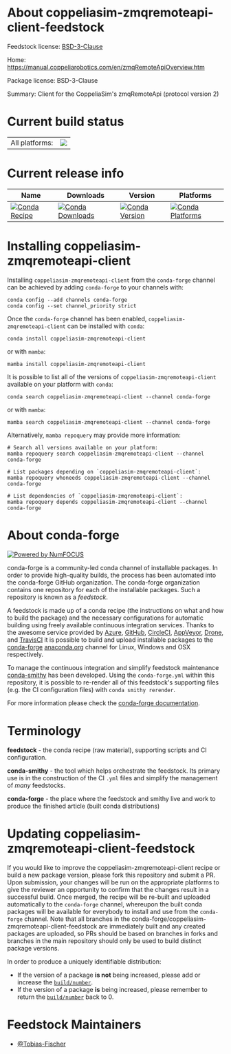 About coppeliasim-zmqremoteapi-client-feedstock
===============================================

Feedstock license: [BSD-3-Clause](https://github.com/conda-forge/coppeliasim-zmqremoteapi-client-feedstock/blob/main/LICENSE.txt)

Home: https://manual.coppeliarobotics.com/en/zmqRemoteApiOverview.htm

Package license: BSD-3-Clause

Summary: Client for the CoppeliaSim's zmqRemoteApi (protocol version 2)

Current build status
====================


<table><tr><td>All platforms:</td>
    <td>
      <a href="https://dev.azure.com/conda-forge/feedstock-builds/_build/latest?definitionId=22490&branchName=main">
        <img src="https://dev.azure.com/conda-forge/feedstock-builds/_apis/build/status/coppeliasim-zmqremoteapi-client-feedstock?branchName=main">
      </a>
    </td>
  </tr>
</table>

Current release info
====================

| Name | Downloads | Version | Platforms |
| --- | --- | --- | --- |
| [![Conda Recipe](https://img.shields.io/badge/recipe-coppeliasim--zmqremoteapi--client-green.svg)](https://anaconda.org/conda-forge/coppeliasim-zmqremoteapi-client) | [![Conda Downloads](https://img.shields.io/conda/dn/conda-forge/coppeliasim-zmqremoteapi-client.svg)](https://anaconda.org/conda-forge/coppeliasim-zmqremoteapi-client) | [![Conda Version](https://img.shields.io/conda/vn/conda-forge/coppeliasim-zmqremoteapi-client.svg)](https://anaconda.org/conda-forge/coppeliasim-zmqremoteapi-client) | [![Conda Platforms](https://img.shields.io/conda/pn/conda-forge/coppeliasim-zmqremoteapi-client.svg)](https://anaconda.org/conda-forge/coppeliasim-zmqremoteapi-client) |

Installing coppeliasim-zmqremoteapi-client
==========================================

Installing `coppeliasim-zmqremoteapi-client` from the `conda-forge` channel can be achieved by adding `conda-forge` to your channels with:

```
conda config --add channels conda-forge
conda config --set channel_priority strict
```

Once the `conda-forge` channel has been enabled, `coppeliasim-zmqremoteapi-client` can be installed with `conda`:

```
conda install coppeliasim-zmqremoteapi-client
```

or with `mamba`:

```
mamba install coppeliasim-zmqremoteapi-client
```

It is possible to list all of the versions of `coppeliasim-zmqremoteapi-client` available on your platform with `conda`:

```
conda search coppeliasim-zmqremoteapi-client --channel conda-forge
```

or with `mamba`:

```
mamba search coppeliasim-zmqremoteapi-client --channel conda-forge
```

Alternatively, `mamba repoquery` may provide more information:

```
# Search all versions available on your platform:
mamba repoquery search coppeliasim-zmqremoteapi-client --channel conda-forge

# List packages depending on `coppeliasim-zmqremoteapi-client`:
mamba repoquery whoneeds coppeliasim-zmqremoteapi-client --channel conda-forge

# List dependencies of `coppeliasim-zmqremoteapi-client`:
mamba repoquery depends coppeliasim-zmqremoteapi-client --channel conda-forge
```


About conda-forge
=================

[![Powered by
NumFOCUS](https://img.shields.io/badge/powered%20by-NumFOCUS-orange.svg?style=flat&colorA=E1523D&colorB=007D8A)](https://numfocus.org)

conda-forge is a community-led conda channel of installable packages.
In order to provide high-quality builds, the process has been automated into the
conda-forge GitHub organization. The conda-forge organization contains one repository
for each of the installable packages. Such a repository is known as a *feedstock*.

A feedstock is made up of a conda recipe (the instructions on what and how to build
the package) and the necessary configurations for automatic building using freely
available continuous integration services. Thanks to the awesome service provided by
[Azure](https://azure.microsoft.com/en-us/services/devops/), [GitHub](https://github.com/),
[CircleCI](https://circleci.com/), [AppVeyor](https://www.appveyor.com/),
[Drone](https://cloud.drone.io/welcome), and [TravisCI](https://travis-ci.com/)
it is possible to build and upload installable packages to the
[conda-forge](https://anaconda.org/conda-forge) [anaconda.org](https://anaconda.org/)
channel for Linux, Windows and OSX respectively.

To manage the continuous integration and simplify feedstock maintenance
[conda-smithy](https://github.com/conda-forge/conda-smithy) has been developed.
Using the ``conda-forge.yml`` within this repository, it is possible to re-render all of
this feedstock's supporting files (e.g. the CI configuration files) with ``conda smithy rerender``.

For more information please check the [conda-forge documentation](https://conda-forge.org/docs/).

Terminology
===========

**feedstock** - the conda recipe (raw material), supporting scripts and CI configuration.

**conda-smithy** - the tool which helps orchestrate the feedstock.
                   Its primary use is in the construction of the CI ``.yml`` files
                   and simplify the management of *many* feedstocks.

**conda-forge** - the place where the feedstock and smithy live and work to
                  produce the finished article (built conda distributions)


Updating coppeliasim-zmqremoteapi-client-feedstock
==================================================

If you would like to improve the coppeliasim-zmqremoteapi-client recipe or build a new
package version, please fork this repository and submit a PR. Upon submission,
your changes will be run on the appropriate platforms to give the reviewer an
opportunity to confirm that the changes result in a successful build. Once
merged, the recipe will be re-built and uploaded automatically to the
`conda-forge` channel, whereupon the built conda packages will be available for
everybody to install and use from the `conda-forge` channel.
Note that all branches in the conda-forge/coppeliasim-zmqremoteapi-client-feedstock are
immediately built and any created packages are uploaded, so PRs should be based
on branches in forks and branches in the main repository should only be used to
build distinct package versions.

In order to produce a uniquely identifiable distribution:
 * If the version of a package **is not** being increased, please add or increase
   the [``build/number``](https://docs.conda.io/projects/conda-build/en/latest/resources/define-metadata.html#build-number-and-string).
 * If the version of a package **is** being increased, please remember to return
   the [``build/number``](https://docs.conda.io/projects/conda-build/en/latest/resources/define-metadata.html#build-number-and-string)
   back to 0.

Feedstock Maintainers
=====================

* [@Tobias-Fischer](https://github.com/Tobias-Fischer/)

